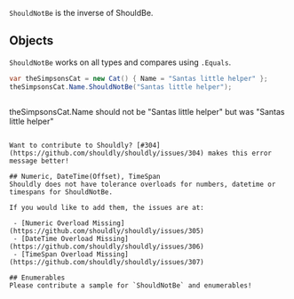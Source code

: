 `ShouldNotBe` is the inverse of ShouldBe.

## Objects
`ShouldNotBe` works on all types and compares using `.Equals`.

``` csharp
var theSimpsonsCat = new Cat() { Name = "Santas little helper" };
theSimpsonsCat.Name.ShouldNotBe("Santas little helper");
```
> ```
theSimpsonsCat.Name
    should not be
"Santas little helper"
    but was
"Santas little helper"
```

Want to contribute to Shouldly? [#304](https://github.com/shouldly/shouldly/issues/304) makes this error message better!

## Numeric, DateTime(Offset), TimeSpan
Shouldly does not have tolerance overloads for numbers, datetime or timespans for ShouldNotBe.

If you would like to add them, the issues are at:

 - [Numeric Overload Missing](https://github.com/shouldly/shouldly/issues/305)
 - [DateTime Overload Missing](https://github.com/shouldly/shouldly/issues/306)
 - [TimeSpan Overload Missing](https://github.com/shouldly/shouldly/issues/307)

## Enumerables
Please contribute a sample for `ShouldNotBe` and enumerables!
